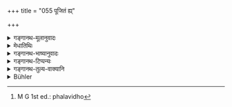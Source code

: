 +++
title = "055 पूजितं ह्य्"

+++

<details><summary>गङ्गानथ-मूलानुवादः</summary>

The food, thus worshipped always, imparts strength and vigour. If eaten irreverently, it destroys them both.—(55)
</details>

<details><summary>मेधातिथिः</summary>

पूर्वविधिशेषो ऽयम् अर्थवादः, न तु फलविधिः । फलविधौ[^२०४] हि काम्यो ऽयं विधिः स्याद् ऊर्जकामस्य बलकामस्य च । ततश् च नित्यशब्दो नोपपद्येत **पूजितं ह्य् अशनं नित्यम्** इति । अतो ऽयं यावज्जीविकः प्राङ्मुखता नियमः । **अपूजितं भुक्तं ह्य् उभयं नाशयेद्** बलम् ऊर्जं च । बलं सामर्थ्यम् अनायासेन भारोद्यमनादिशक्तता । कृशस्याप्य् ऊर्जं महाप्राणता । अङ्गोपचयः महाकायो महाबलश् च भवति ॥ २.५५ ॥


[^२०४]:
     M G 1st ed.: phalavidho
</details>

<details><summary>गङ्गानथ-भाष्यानुवादः</summary>

This verse is only a valedictory supplement to the rule prescribed above; it is not meant to be the statement of definite results following from the observance of that rule. If it were a statement of results, the rule would be an optional one, to be observed only by one who desires vigour and strength; and in that case the adverb ‘always’ would have no sense;—as we have in the expression, ‘*the food thus worshipped always, etc*.’ For these reasons the rule must be regarded as one to be observed throughout life, just like the rule regarding *facing of the east* (during meal).

‘*If eaten irreverently, it destroys them both*,’—*i.e*., vigour and strength.

‘*Strength'* is power, the capacity to lift heavy loads without effort; while ‘*vigour*’stands for energy and courage, which is found even in a man who is lean (and physically weak): while great *strength* is found only when the limbs of the body are well-developed and the body has attained huge proportions.—(55)
</details>

<details><summary>गङ्गानथ-टिप्पन्यः</summary>

‘*Ūrjam*’.—Buhler wrongly attributes to Medhātithi the explanation that
this term means ‘bulk’. The term used by him is ‘*mahāprāṇatā*’ which
means the same as ‘*vīrya*’ of Kullūka or ‘energy’ of Nārāyaṇa. Buhler
has apparently been misled by a mis-reading of Medhātithi.

This verse has been quoted in *Vīramitrodaya* (Saṃskāra, p. 486) where
‘*pūjitam*’ has been explained as, ‘*samskṛtam*’, well prepared;—and in
*Smṛticandrikā* (Saṃskāra, p. 114).
</details>

<details><summary>गङ्गानथ-तुल्य-वाक्यानि</summary>

**(Verses 54-55)**

See Comparative notes for [Verse
2.54].
</details>

<details><summary>Bühler</summary>

055	Food, that is always worshipped, gives strength and manly vigour; but eaten irreverently, it destroys them both.
</details>
